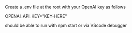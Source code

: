 Create a .env file at the root with your OpenAI key as follows 

OPENAI_API_KEY="KEY-HERE"

should be able to run with npm start or via VScode debugger